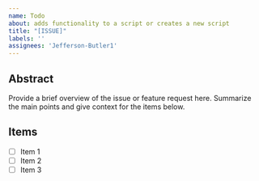 ```yaml
---
name: Todo
about: adds functionality to a script or creates a new script
title: "[ISSUE]"
labels: ''
assignees: 'Jefferson-Butler1'
---
```


## Abstract

Provide a brief overview of the issue or feature request here. Summarize the main points and give context for the items below.

## Items

- [ ] Item 1
- [ ] Item 2
- [ ] Item 3

